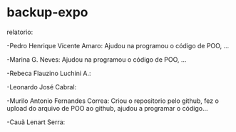 # backup-expo
relatorio:

-Pedro Henrique Vicente Amaro: Ajudou na programou o código de POO, ...

-Marina G. Neves: Ajudou na programou o código de POO, ...

-Rebeca Flauzino Luchini A.: 

-Leonardo José Cabral: 

-Murilo Antonio Fernandes Correa: Criou o repositorio pelo github, fez o upload do arquivo de POO ao github, ajudou a programar o código...

-Cauã Lenart Serra: 
